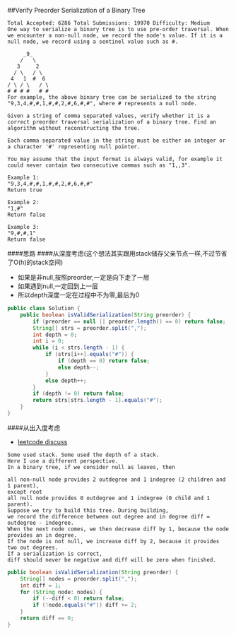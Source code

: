 ##Verify Preorder Serialization of a Binary Tree

	Total Accepted: 6286 Total Submissions: 19970 Difficulty: Medium
	One way to serialize a binary tree is to use pre-order traversal. When we encounter a non-null node, we record the node's value. If it is a null node, we record using a sentinel value such as #.

	     _9_
	    /   \
	   3     2
	  / \   / \
	 4   1  #  6
	/ \ / \   / \
	# # # #   # #
	For example, the above binary tree can be serialized to the string "9,3,4,#,#,1,#,#,2,#,6,#,#", where # represents a null node.

	Given a string of comma separated values, verify whether it is a correct preorder traversal serialization of a binary tree. Find an algorithm without reconstructing the tree.

	Each comma separated value in the string must be either an integer or a character '#' representing null pointer.

	You may assume that the input format is always valid, for example it could never contain two consecutive commas such as "1,,3".

	Example 1:
	"9,3,4,#,#,1,#,#,2,#,6,#,#"
	Return true

	Example 2:
	"1,#"
	Return false

	Example 3:
	"9,#,#,1"
	Return false


####思路
####从深度考虑(这个想法其实跟用stack储存父亲节点一样,不过节省了O(h)的stack空间)
- 如果是非null,按照preorder,一定是向下走了一层
- 如果遇到null,一定回到上一层
- 所以depth深度一定在过程中不为零,最后为0

```java
public class Solution {
    public boolean isValidSerialization(String preorder) {
        if (preorder == null || preorder.length() == 0) return false;
        String[] strs = preorder.split(",");
        int depth = 0;
        int i = 0;
        while (i < strs.length - 1) {
            if (strs[i++].equals("#")) {
                if (depth == 0) return false;
                else depth--;
            }
            else depth++;
        }
        if (depth != 0) return false;
        return strs[strs.length - 1].equals("#");
    }
}
```

####从出入度考虑
- [leetcode discuss](https://leetcode.com/discuss/83824/7-lines-easy-java-solution)

```
Some used stack. Some used the depth of a stack.
Here I use a different perspective.
In a binary tree, if we consider null as leaves, then

all non-null node provides 2 outdegree and 1 indegree (2 children and 1 parent),
except root
all null node provides 0 outdegree and 1 indegree (0 child and 1 parent).
Suppose we try to build this tree. During building,
we record the difference between out degree and in degree diff = outdegree - indegree.
When the next node comes, we then decrease diff by 1, because the node provides an in degree.
If the node is not null, we increase diff by 2, because it provides two out degrees.
If a serialization is correct,
diff should never be negative and diff will be zero when finished.
```

```java
public boolean isValidSerialization(String preorder) {
    String[] nodes = preorder.split(",");
    int diff = 1;
    for (String node: nodes) {
        if (--diff < 0) return false;
        if (!node.equals("#")) diff += 2;
    }
    return diff == 0;
}
```
